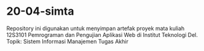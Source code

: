 # 20-04-simta
Repository ini digunakan untuk menyimpan artefak proyek mata kuliah 12S3101 Pemrograman dan Pengujian Aplikasi Web di Institut Teknologi Del.  Topik: Sistem Informasi Manajemen Tugas Akhir
